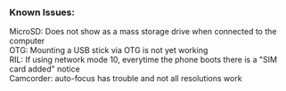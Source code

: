 ### Known Issues:
MicroSD: Does not show as a mass storage drive when connected to the computer  
OTG: Mounting a USB stick via OTG is not yet working  
RIL: If using network mode 10, everytime the phone boots there is a "SIM card added" notice  
Camcorder: auto-focus has trouble and not all resolutions work  

